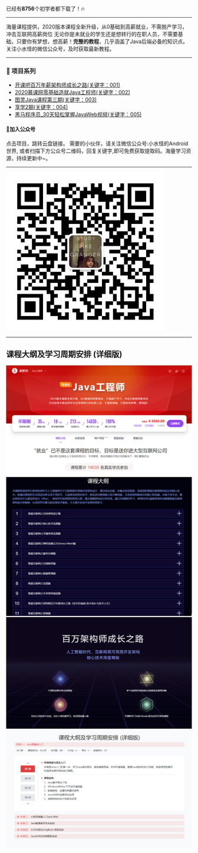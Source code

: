 已经有**8756**个初学者都下载了！🔥

***

海量课程提供，2020版本课程全新升级，从0基础到高薪就业，不需脱产学习，冲击互联网高薪岗位
无论你是未就业的学生还是想转行的在职人员，不需要基础，只要你有梦想，想高薪！**完整的教程**，几乎涵盖了Java后端必备的知识点。  
关注小水怪的微信公众号，及时获取最新教程。

***


###  :lollipop: 项目系列

- [开课吧百万年薪架构师成长之路(关键字：001)](https://pan.baidu.com/s/1XyLWsyyI3bAY3wqdgptztA)
- [2020慕课网零基础造就Java工程师(关键字：002)](https://pan.baidu.com/s/1yyC4EpZHpyw3rPxWW0VtPA)
- [图灵Java课程第三期(关键字：003)](https://pan.baidu.com/s/1hyfRnQRvtPsmTZ8pVAfrVA)
- [享学2期(关键字：004)](https://pan.baidu.com/s/1_wbxDINLu-kdKSqasmj6RA)
- [黑马程序员_30天轻松掌握JavaWeb视频(关键字：005)](https://pan.baidu.com/s/1QbeRXJouwZCKeTrXkzR-5Q)


  

#### :sparkling_heart:<a name="公众号">加入公众号</a> ###

点击项目，跳转云盘链接。
需要的小伙伴，请关注微信公众号:小水怪的Android世界, 或者扫描下方公众号二维码，回复关键字,即可免费获取提取码。海量学习资源，持续更新中~。
***
![二维码](image/qr.png)

***
## 课程大纲及学习周期安排 (详细版)
![课程大纲](image/image1.png)
![课程大纲](image/image2.png)
![课程大纲](image/image3.png)
![课程大纲](image/image4.png)



